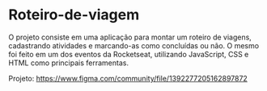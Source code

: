# Roteiro-de-viagem
  O projeto consiste em uma aplicação para montar um roteiro de viagens, cadastrando atividades e marcando-as como concluídas ou não. O mesmo foi feito em um dos eventos da Rocketseat, utilizando JavaScript, CSS e HTML como principais ferramentas.

Projeto: https://www.figma.com/community/file/1392277205162897872

